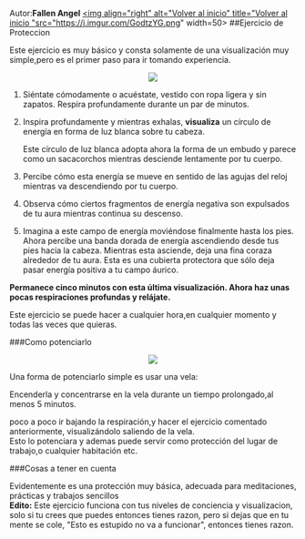 Autor:**Fallen Angel**
<a href="https://github.com/Ocul-LB/Projecto-LB/wiki"><img align="right" alt="Volver al inicio" title="Volver al inicio "src="https://i.imgur.com/GodtzYG.png" width=50></a>
##Ejercicio de Proteccion


Este ejercicio es muy básico y consta solamente de una visualización muy simple,pero es el primer paso para ir tomando experiencia.


<p align="center"><img src="http://i.imgur.com/uL3luAr.jpg">
</p>


1. Siéntate cómodamente o acuéstate, vestido con ropa ligera y sin zapatos. Respira profundamente durante un par de minutos. 
2. Inspira profundamente y mientras exhalas, **visualiza** un círculo de energía en forma de luz blanca sobre tu cabeza.

   Este círculo de luz blanca adopta ahora la forma de un embudo y parece como un sacacorchos mientras desciende lentamente por tu cuerpo. 

3. Percibe cómo esta energía se mueve en sentido de las agujas del reloj mientras va descendiendo por tu cuerpo.



4. Observa cómo ciertos fragmentos de energía negativa son expulsados de tu aura mientras continua su descenso.

5. Imagina a este campo de energía moviéndose finalmente hasta los pies. Ahora percibe una banda dorada de energía ascendiendo desde tus pies hacia la cabeza. Mientras esta asciende, deja una fina coraza alrededor de tu aura. Esta es una cubierta protectora que sólo deja pasar energía positiva a tu campo áurico.

**Permanece cinco minutos con esta última visualización. Ahora haz unas pocas respiraciones profundas y relájate.**

Este ejercicio se puede hacer a cualquier hora,en cualquier momento y todas las veces que quieras.

###Como potenciarlo

<p align="center"><img src="http://i.imgur.com/kXM6KPQ.jpg">
</p>

Una forma de potenciarlo simple es usar una vela:

Encenderla y concentrarse en la vela durante un tiempo prolongado,al menos 5 minutos.

poco a poco ir bajando la respiración,y hacer el ejercicio comentado anteriormente, visualizándolo saliendo de la vela. <br/>
Esto lo potenciara y ademas puede servir como protección del lugar de trabajo,o cualquier habitación etc.

###Cosas a tener en cuenta

Evidentemente es una protección muy básica, adecuada para meditaciones, prácticas y trabajos sencillos<br/>
**Edito:** Este ejercicio funciona con tus niveles de conciencia y visualizacion, solo si tu crees que puedes entonces tienes razon, pero si dejas que en tu mente se cole, "Esto es estupido no va a funcionar", entonces tienes razon.
